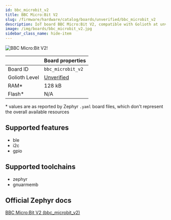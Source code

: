 ```yaml
---
id: bbc_microbit_v2
title: BBC Micro:Bit V2
slug: /firmware/hardware/catalog/boards/unverified/bbc_microbit_v2
description: IoT board BBC Micro:Bit V2, compatible with Golioth at unverified level.
image: /img/boards/bbc_microbit_v2.jpg
sidebar_class_name: hide-item
---
```


[//]: # (This is an auto-generated file, do not edit! Changes to it will be lost upon re-generation)

![BBC Micro:Bit V2!](/img/boards/bbc_microbit_v2.jpg "BBC Micro:Bit V2")

|                | Board properties     |
| -------------  | -------------------- |
| Board ID       | `bbc_microbit_v2` |
| Golioth Level  | [Unverified](/firmware/hardware#unverified-boards) |
| RAM*           | 128 kB |
| Flash*         | N/A |

\* values are as reported by Zephyr `.yaml` board files, which don't represent the overall available resources



## Supported features

* ble
* i2c
* gpio

## Supported toolchains

* zephyr
* gnuarmemb

## Official Zephyr docs

[BBC Micro:Bit V2 (bbc_microbit_v2)](https://docs.zephyrproject.org/latest/boards/bbc/microbit_v2/doc/index.html)
